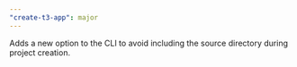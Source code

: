 ```yaml
---
"create-t3-app": major
---
```


Adds a new option to the CLI to avoid including the source directory during project creation.
